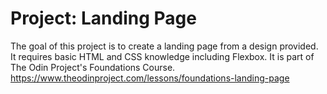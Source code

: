 # Project: Landing Page
The goal of this project is to create a landing page from a design provided. It requires basic HTML and CSS knowledge including Flexbox. It is part of The Odin Project's Foundations Course.
https://www.theodinproject.com/lessons/foundations-landing-page